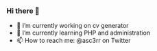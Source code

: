 ### Hi there 👋

- 🔭 I’m currently working on cv generator
- 🌱 I’m currently learning PHP and administration
- 📫 How to reach me: @asc3rr on Twitter
